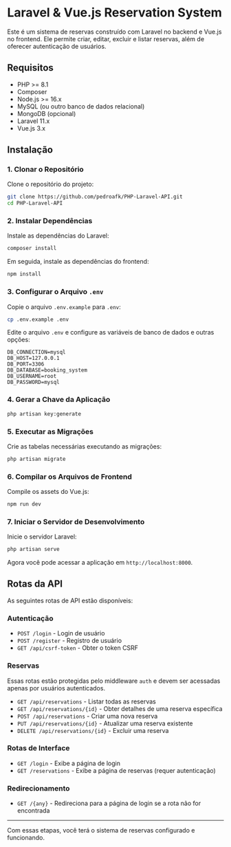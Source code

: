 # Laravel & Vue.js Reservation System

Este é um sistema de reservas construído com Laravel no backend e Vue.js no frontend. Ele permite criar, editar, excluir e listar reservas, além de oferecer autenticação de usuários.

## Requisitos

- PHP >= 8.1
- Composer
- Node.js >= 16.x
- MySQL (ou outro banco de dados relacional)
- MongoDB (opcional)
- Laravel 11.x
- Vue.js 3.x

## Instalação

### 1. Clonar o Repositório

Clone o repositório do projeto:

```bash
git clone https://github.com/pedroafk/PHP-Laravel-API.git
cd PHP-Laravel-API
```

### 2. Instalar Dependências

Instale as dependências do Laravel:

```bash
composer install
```

Em seguida, instale as dependências do frontend:

```bash
npm install
```

### 3. Configurar o Arquivo `.env`

Copie o arquivo `.env.example` para `.env`:

```bash
cp .env.example .env
```

Edite o arquivo `.env` e configure as variáveis de banco de dados e outras opções:

```
DB_CONNECTION=mysql
DB_HOST=127.0.0.1
DB_PORT=3306
DB_DATABASE=booking_system 
DB_USERNAME=root          
DB_PASSWORD=mysql    
```

### 4. Gerar a Chave da Aplicação

```bash
php artisan key:generate
```

### 5. Executar as Migrações

Crie as tabelas necessárias executando as migrações:

```bash
php artisan migrate
```

### 6. Compilar os Arquivos de Frontend

Compile os assets do Vue.js:

```bash
npm run dev
```

### 7. Iniciar o Servidor de Desenvolvimento

Inicie o servidor Laravel:

```bash
php artisan serve
```

Agora você pode acessar a aplicação em `http://localhost:8000`.

## Rotas da API

As seguintes rotas de API estão disponíveis:

### Autenticação

- `POST /login` - Login de usuário
- `POST /register` - Registro de usuário
- `GET /api/csrf-token` - Obter o token CSRF

### Reservas

Essas rotas estão protegidas pelo middleware `auth` e devem ser acessadas apenas por usuários autenticados.

- `GET /api/reservations` - Listar todas as reservas
- `GET /api/reservations/{id}` - Obter detalhes de uma reserva específica
- `POST /api/reservations` - Criar uma nova reserva
- `PUT /api/reservations/{id}` - Atualizar uma reserva existente
- `DELETE /api/reservations/{id}` - Excluir uma reserva

### Rotas de Interface

- `GET /login` - Exibe a página de login
- `GET /reservations` - Exibe a página de reservas (requer autenticação)

### Redirecionamento

- `GET /{any}` - Redireciona para a página de login se a rota não for encontrada

---

Com essas etapas, você terá o sistema de reservas configurado e funcionando.
